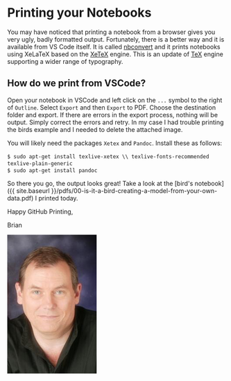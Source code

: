 # Printing your Notebooks

You may have noticed that printing a notebook from a browser gives you very ugly, badly formatted output.  Fortunately, there is a better way and it is available from VS Code itself.  It is called [nbconvert](https://nbconvert.readthedocs.io/en/latest/) and it prints notebooks using XeLaTeX based on the [XeTeX](https://en.wikipedia.org/wiki/XeTeX) engine. This is an update of [TeX](https://en.wikipedia.org/wiki/TeX) engine supporting a wider range of typography. 

## How do we print from VSCode?

Open your notebook in VSCode and left click on the `...` symbol to the right of `Outline`.  Select `Export` and then `Export` to PDF.  Choose the destination folder and export.   If there are errors in the export process, nothing will be output.  Simply correct the errors and retry.  In my case I had trouble printing the birds example and I needed to delete the attached image. 

You will likely need the packages `Xetex` and `Pandoc`.  Install these as follows:
```shell
$ sudo apt-get install texlive-xetex \\ texlive-fonts-recommended texlive-plain-generic
$ sudo apt-get install pandoc
```

So there you go, the output looks great!  Take a look at the [bird's notebook]({{ site.baseurl }}/pdfs/00-is-it-a-bird-creating-a-model-from-your-own-data.pdf) I printed today.

Happy GitHub Printing, 


Brian

![](/images/Lovell_portrait_small.jpg "Brian Lovell")


